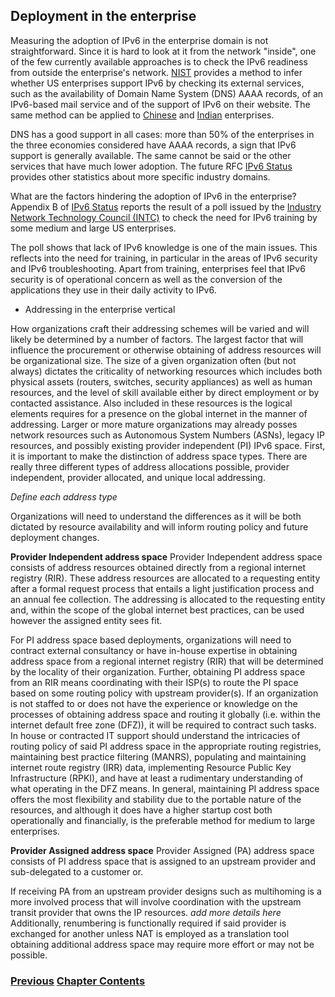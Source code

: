 ## Deployment in the enterprise

Measuring the adoption of IPv6 in the enterprise domain is not straightforward.
Since it is hard to look at it from the network "inside", one of the few currently available approaches 
is to check the IPv6 readiness from outside the enterprise's network.
[NIST](https://fedv6-deployment.antd.nist.gov/cgi-bin/generate-com) provides a method to infer whether 
US enterprises support IPv6 by checking its external services, such as the availability of 
Domain Name System (DNS) AAAA records, of an IPv6-based mail service and of the support of IPv6 on
their website. The same method can be applied to [Chinese](http://218.2.231.237:5001/cgi-bin/generate) and
[Indian](https://cnlabs.in/IPv6_Mon/generate_industry.html) enterprises.

DNS has a good support in all cases: more than 50% of the enterprises in the three economies considered have AAAA records,
a sign that IPv6 support is generally available. The same cannot be said or the other services that have much lower adoption. The future RFC 
[IPv6 Status](https://datatracker.ietf.org/doc/draft-ietf-v6ops-ipv6-deployment/) provides other statistics about more specific industry domains.

What are the factors hindering the adoption of IPv6 in the enterprise?
Appendix B of [IPv6 Status](https://datatracker.ietf.org/doc/draft-ietf-v6ops-ipv6-deployment/) reports the result of 
a poll issued by the [Industry Network Technology Council (INTC)](https://industrynetcouncil.org/) to check the need for IPv6 training 
by some medium and large US enterprises.
   
The poll shows that lack of IPv6 knowledge is one of the main issues.
This reflects into the need for training, in particular in the areas of IPv6 security and
IPv6 troubleshooting. Apart from training, enterprises feel that IPv6 security is of operational concern as well as the 
conversion of the applications they use in their daily activity to IPv6.


* Addressing in the enterprise vertical

How organizations craft their addressing schemes will be varied and will likely be determined by a number of factors. The largest factor 
that will influence the procurement or otherwise obtaining of address resources will be organizational size. The size of a given organization 
often (but not always) dictates the criticality of networking resources which includes both physical assets (routers, switches, security appliances) 
as well as human resources, and the level of skill available either by direct employment or by contacted assistance. Also included in these resources 
is the logical elements requires for a presence on the global internet in the manner of addressing. Larger or more mature organizations may already 
posses network resources such as Autonomous System Numbers (ASNs), legacy IP resources, and possibly existing provider independent (PI) IPv6 space. 
First, it is important to make the distinction of address space types. There are really three different types of address allocations possible, provider 
independent, provider allocated, and unique local addressing. 

*Define each address type*

Organizations will need to understand the differences as it will be both dictated by resource availability and will inform routing policy and future deployment changes. 

**Provider Independent address space**
Provider Independent address space consists of address resources obtained directly from a regional internet registry (RIR). These address resources are allocated to a requesting entity 
after a formal request process that entails a light justification process and an annual fee collection. The addressing is allocated to the requesting entity and, within the scope of the global
internet best practices, can be used however the assigned entity sees fit. 


For PI address space based deployments, organizations will need to contract external consultancy or have in-house expertise in obtaining address space from a regional 
internet registry (RIR) that will be determined by the locality of their organization. Further, obtaining PI address space from an RIR means coordinating with their ISP(s) 
to route the PI space based on some routing policy with upstream provider(s). If an organization is not staffed to or does not have the experience or knowledge on the processes 
of obtaining address space and routing it globally (i.e. within the internet default free zone (DFZ)), it will be required to contract such tasks. In house or contracted IT 
support should understand the intricacies of routing policy of said PI address space in the appropriate routing registries, maintaining best practice filtering (MANRS), populating 
and maintaining internet route registry (IRR) data, implementing Resource Public Key Infrastructure (RPKI), and have at least a rudimentary understanding of what operating in the DFZ 
means. In general, maintaining PI address space offers the most flexibility and stability due to the portable nature of the resources, and although it does have a higher startup cost 
both operationally and financially, is the preferable method for medium to large enterprises.  


**Provider Assigned address space**
Provider Assigned (PA) address space consists of PI address space that is assigned to an upstream provider and sub-delegated to a customer or. 

If receiving PA from an upstream provider designs such as multihoming is a more involved process that will involve coordination with the upstream transit provider that owns the IP resources. 
*add more details here*
Additionally, renumbering is functionally required if said provider is exchanged for another unless NAT is employed as a translation tool obtaining additional address space may require more effort or may not be possible.

<!-- Link lines generated automatically; do not delete -->
### [<ins>Previous</ins>](Deployment%20in%20the%20home.md) [<ins>Chapter Contents</ins>](8.%20Deployment%20Status.md)